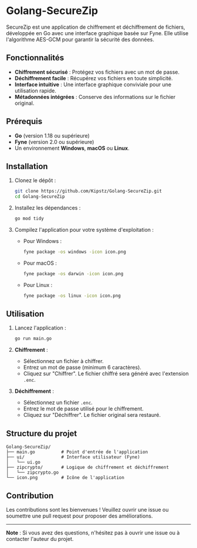 
# Golang-SecureZip

SecureZip est une application de chiffrement et déchiffrement de fichiers, développée en Go avec une interface graphique basée sur Fyne. Elle utilise l'algorithme AES-GCM pour garantir la sécurité des données.

## Fonctionnalités

- **Chiffrement sécurisé** : Protégez vos fichiers avec un mot de passe.
- **Déchiffrement facile** : Récupérez vos fichiers en toute simplicité.
- **Interface intuitive** : Une interface graphique conviviale pour une utilisation rapide.
- **Métadonnées intégrées** : Conserve des informations sur le fichier original.

## Prérequis

- **Go** (version 1.18 ou supérieure)
- **Fyne** (version 2.0 ou supérieure)
- Un environnement **Windows**, **macOS** ou **Linux**.

## Installation

1. Clonez le dépôt :
   ```bash
   git clone https://github.com/Kipstz/Golang-SecureZip.git
   cd Golang-SecureZip
   ```

2. Installez les dépendances :
   ```bash
   go mod tidy
   ```

3. Compilez l'application pour votre système d'exploitation :
   - Pour Windows :
     ```bash
     fyne package -os windows -icon icon.png
     ```
   - Pour macOS :
     ```bash
     fyne package -os darwin -icon icon.png
     ```
   - Pour Linux :
     ```bash
     fyne package -os linux -icon icon.png
     ```

## Utilisation

1. Lancez l'application :
   ```bash
   go run main.go
   ```

2. **Chiffrement** :
   - Sélectionnez un fichier à chiffrer.
   - Entrez un mot de passe (minimum 6 caractères).
   - Cliquez sur "Chiffrer". Le fichier chiffré sera généré avec l'extension `.enc`.

3. **Déchiffrement** :
   - Sélectionnez un fichier `.enc`.
   - Entrez le mot de passe utilisé pour le chiffrement.
   - Cliquez sur "Déchiffrer". Le fichier original sera restauré.

## Structure du projet

```
Golang-SecureZip/
├── main.go          # Point d'entrée de l'application
├── ui/              # Interface utilisateur (Fyne)
│   └── ui.go
├── zipcrypto/       # Logique de chiffrement et déchiffrement
│   └── zipcrypto.go
└── icon.png         # Icône de l'application
```

## Contribution

Les contributions sont les bienvenues ! Veuillez ouvrir une issue ou soumettre une pull request pour proposer des améliorations.

---

**Note** : Si vous avez des questions, n'hésitez pas à ouvrir une issue ou à contacter l'auteur du projet.
